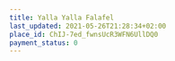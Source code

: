 ```yaml
---
title: Yalla Yalla Falafel
last_updated: 2021-05-26T21:28:34+02:00
place_id: ChIJ-7ed_fwnsUcR3WFN6UllDQ0
payment_status: 0
---
```

